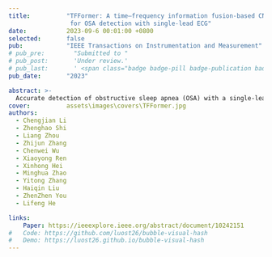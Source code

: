 ```yaml
---
title:          "TFFormer: A time–frequency information fusion-based CNN-transformer model 
                 for OSA detection with single-lead ECG"
date:           2023-09-6 00:01:00 +0800
selected:       false
pub:            "IEEE Transactions on Instrumentation and Measurement"
# pub_pre:        "Submitted to "
# pub_post:       'Under review.'
# pub_last:       ' <span class="badge badge-pill badge-publication badge-success">Spotlight</span>'
pub_date:       "2023"

abstract: >-
  Accurate detection of obstructive sleep apnea (OSA) with a single-lead electrocardiogram (ECG) signal is highly desirable for the timely treating of OSA patients. However, due to the variance of apneas in appearance and size in ECG signals, it is still a very challenging task to obtain an accurate OSA apnea detection. To address this problem, this article presents a time–frequency information fusion-based CNN-Transformer model (TFFormer) for OSA detection with single-lead ECG, in which a module consisting of a deep residual shrinkage module, a multiscale convolutional attention (MSCA) module, and a multilayer convolution module is developed for time–frequency feature extraction. The purpose of this operation is to extract rich features from a short length of ECG signal sequences with a low computation cost. For time–frequency information fusion, to reduce its computation cost, a gated self-attention-based adaptive pruning time–frequency information fusion attention module is developed to prune the redundant tokens. With the attention-based adaptive pruning time–frequency information fusion module, the TFFormer is constructed for data-parallel processing and long-distance modeling. Compared with the best model in the comparative method, the accuracy of the proposed method was improved by 0.18% in the segmented case, and the mean absolute error was reduced by 0.25 per-recorded case, which demonstrates that the TFFormer model has better OSA detection performance and could provide a convenient and accurate solution for clinical OSA detection.
cover:          assets\images\covers\TFFormer.jpg
authors:
  - Chengjian Li 
  - Zhenghao Shi
  - Liang Zhou
  - Zhijun Zhang
  - Chenwei Wu
  - Xiaoyong Ren
  - Xinhong Hei
  - Minghua Zhao
  - Yitong Zhang
  - Haiqin Liu
  - ZhenZhen You
  - Lifeng He

links:
    Paper: https://ieeexplore.ieee.org/abstract/document/10242151
#   Code: https://github.com/luost26/bubble-visual-hash
#   Demo: https://luost26.github.io/bubble-visual-hash
---
```


